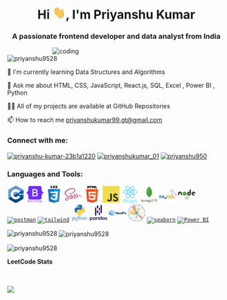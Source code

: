<h1 align="center">Hi <img alt="Hi" src="./Hi.gif" width="30px" height="30px" />, I'm Priyanshu Kumar</h1>
<h3 align="center">A passionate frontend developer and data analyst from India</h3>
<img align="right" alt="coding" width="400" src="https://miro.medium.com/max/1360/0*7Q3yvSIv_t0ioJ-Z.gif">
<p align="left"> <img src="https://komarev.com/ghpvc/?username=priyanshu9528&label=Profile%20views&color=0e75b6&style=flat" alt="priyanshu9528" /> </p>
🌱 I'm currently learning Data Structures and Algorithms

💬 Ask me about HTML, CSS, JavaScript, React.js, SQL, Excel , Power BI , Python

👨‍💻 All of my projects are available at GitHub Repositories

📫 How to reach me priyanshukumar99.gt@gmail.com

<h3 align="left">Connect with me:</h3>
<p align="left">
<a href="https://linkedin.com/in/priyanshu-kumar-23b1a1220" target="blank"><img align="center" src="https://raw.githubusercontent.com/rahuldkjain/github-profile-readme-generator/master/src/images/icons/Social/linked-in-alt.svg" alt="priyanshu-kumar-23b1a1220" height="30" width="40" /></a>
<a href="https://www.leetcode.com/priyanshukumar_01" target="blank"><img align="center" src="https://raw.githubusercontent.com/rahuldkjain/github-profile-readme-generator/master/src/images/icons/Social/leet-code.svg" alt="priyanshukumar_01" height="30" width="40" /></a>
<a href="https://auth.geeksforgeeks.org/user/priyanshu950" target="blank"><img align="center" src="https://raw.githubusercontent.com/rahuldkjain/github-profile-readme-generator/master/src/images/icons/Social/geeks-for-geeks.svg" alt="priyanshu950" height="30" width="40" /></a>
</p>
<h3 align="left">Languages and Tools:</h3>
<p align="left"> 
<code><a href="https://www.w3schools.com/cpp/" target="_blank" rel="noreferrer"><img src="https://raw.githubusercontent.com/devicons/devicon/master/icons/cplusplus/cplusplus-original.svg" alt="cplusplus" width="40" height="40"/></a></code>
<code><a href="https://getbootstrap.com" target="_blank" rel="noreferrer"><img src="https://raw.githubusercontent.com/devicons/devicon/master/icons/bootstrap/bootstrap-plain-wordmark.svg" alt="bootstrap" width="40" height="40"/></a></code>
<code><a href="https://www.w3schools.com/css/" target="_blank" rel="noreferrer"><img src="https://raw.githubusercontent.com/devicons/devicon/master/icons/css3/css3-original-wordmark.svg" alt="css3" width="40" height="40"/></a></code>
<code><a href="https://sass-lang.com" target="_blank" rel="noreferrer"><img src="https://raw.githubusercontent.com/devicons/devicon/master/icons/sass/sass-original.svg" alt="sass" width="40" height="40"/></a></code>
<code><a href="https://www.w3.org/html/" target="_blank" rel="noreferrer"><img src="https://raw.githubusercontent.com/devicons/devicon/master/icons/html5/html5-original-wordmark.svg" alt="html5" width="40" height="40"/></a></code>
<code><a href="https://developer.mozilla.org/en-US/docs/Web/JavaScript" target="_blank" rel="noreferrer"><img src="https://raw.githubusercontent.com/devicons/devicon/master/icons/javascript/javascript-original.svg" alt="javascript" width="40" height="40"/></a></code>
<code><a href="https://reactjs.org/" target="_blank" rel="noreferrer"><img src="https://raw.githubusercontent.com/devicons/devicon/master/icons/react/react-original-wordmark.svg" alt="react" width="40" height="40"/></a></code>
<code><a href="https://www.mongodb.com/" target="_blank" rel="noreferrer"><img src="https://raw.githubusercontent.com/devicons/devicon/master/icons/mongodb/mongodb-original-wordmark.svg" alt="mongodb" width="40" height="40"/></a></code> 
<code><a href="https://www.mysql.com/" target="_blank" rel="noreferrer"><img src="https://raw.githubusercontent.com/devicons/devicon/master/icons/mysql/mysql-original-wordmark.svg" alt="mysql" width="40" height="40"/></a></code>
<code><a href="https://nodejs.org" target="_blank" rel="noreferrer"><img src="https://raw.githubusercontent.com/devicons/devicon/master/icons/nodejs/nodejs-original-wordmark.svg" alt="nodejs" width="40" height="40"/></a></code>
<code><a href="https://postman.com" target="_blank" rel="noreferrer"><img src="https://www.vectorlogo.zone/logos/getpostman/getpostman-icon.svg" alt="postman" width="40" height="40"/></a></code>
<code><a href="https://tailwindcss.com/" target="_blank" rel="noreferrer"><img src="https://www.vectorlogo.zone/logos/tailwindcss/tailwindcss-icon.svg" alt="tailwind" width="40" height="40"/></a></code>
<!-- Data Analysis Tools -->
<code><a href="https://www.python.org/" target="_blank" rel="noreferrer"><img src="https://raw.githubusercontent.com/devicons/devicon/master/icons/python/python-original-wordmark.svg" alt="python" width="40" height="40"/></a></code>
<code><a href="https://pandas.pydata.org/" target="_blank" rel="noreferrer"><img src="https://raw.githubusercontent.com/devicons/devicon/master/icons/pandas/pandas-original-wordmark.svg" alt="pandas" width="40" height="40"/></a></code>
<code><a href="https://numpy.org/" target="_blank" rel="noreferrer"><img src="https://raw.githubusercontent.com/devicons/devicon/master/icons/numpy/numpy-original-wordmark.svg" alt="numpy" width="40" height="40"/></a></code>
<code><a href="https://matplotlib.org/" target="_blank" rel="noreferrer"><img src="https://raw.githubusercontent.com/devicons/devicon/master/icons/matplotlib/matplotlib-original.svg" alt="matplotlib" width="40" height="40"/></a></code>
<code><a href="https://seaborn.pydata.org/" target="_blank" rel="noreferrer"><img src="https://seaborn.pydata.org/_images/logo-tall-lightbg.svg" alt="seaborn" width="40" height="40"/></a></code>
<code><a href="https://powerbi.microsoft.com/" target="_blank" rel="noreferrer"><img src="https://www.vectorlogo.zone/logos/microsoft_powerbi/microsoft_powerbi-icon.svg" alt="Power BI" width="40" height="40"/></a></code>
<!-- <code><a href="https://www.microsoft.com/en-us/microsoft-365/excel" target="_blank" rel="noreferrer"><img src="https://www.vectorlogo.zone/logos/microsoft_excel/microsoft_excel-icon.svg" alt="Excel" width="40" height="40"/></a></code> -->

</p>
<p><img align="left" src="https://github-readme-stats.vercel.app/api/top-langs?username=priyanshu9528&show_icons=true&locale=en&layout=compact" alt="priyanshu9528" /></p>
<p>&nbsp;<img align="center" src="https://github-readme-stats.vercel.app/api?username=priyanshu9528&show_icons=true&locale=en" alt="priyanshu9528" /></p>
<p><img align="center" src="https://github-readme-streak-stats.herokuapp.com/?user=priyanshu9528&" alt="priyanshu9528" /></p>
<summary><b> LeetCode Stats </b></summary>
<br></br>


![](https://leetcard.jacoblin.cool/priyanshukumar_01/?ext=heatmap)
